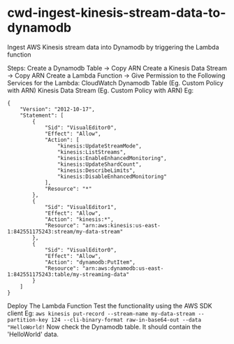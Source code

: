# cwd-ingest-kinesis-stream-data-to-dynamodb
Ingest AWS Kinesis stream data into Dynamodb by triggering the Lambda function

Steps:
  Create a Dynamodb Table -> Copy ARN
  Create a Kinesis Data Stream -> Copy ARN
  Create a Lambda Function -> 
    Give Permission to the Following Services for the Lambda:
      CloudWatch
      Dynamodb Table (Eg. Custom Policy with ARN)
      Kinesis Data Stream (Eg. Custom Policy with ARN)
    Eg:

```
{
	"Version": "2012-10-17",
	"Statement": [
		{
			"Sid": "VisualEditor0",
			"Effect": "Allow",
			"Action": [
				"kinesis:UpdateStreamMode",
				"kinesis:ListStreams",
				"kinesis:EnableEnhancedMonitoring",
				"kinesis:UpdateShardCount",
				"kinesis:DescribeLimits",
				"kinesis:DisableEnhancedMonitoring"
			],
			"Resource": "*"
		},
		{
			"Sid": "VisualEditor1",
			"Effect": "Allow",
			"Action": "kinesis:*",
			"Resource": "arn:aws:kinesis:us-east-1:842551175243:stream/my-data-stream"
		},
		{
			"Sid": "VisualEditor0",
			"Effect": "Allow",
			"Action": "dynamodb:PutItem",
			"Resource": "arn:aws:dynamodb:us-east-1:842551175243:table/my-streaming-data"
		}
	]
}
```
  Deploy The Lambda Function
  Test the functionality using the AWS SDK client
    Eg: 
    ```
    aws kinesis put-record --stream-name my-data-stream --partition-key 124 --cli-binary-format raw-in-base64-out --data "HelloWorld!
    ```
  Now check the Dynamodb table. It should contain the 'HelloWorld' data.
